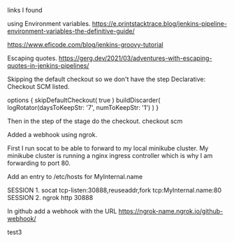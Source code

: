 links I found

using Environment variables.
  https://e.printstacktrace.blog/jenkins-pipeline-environment-variables-the-definitive-guide/

  https://www.eficode.com/blog/jenkins-groovy-tutorial

Escaping quotes.
  https://gerg.dev/2021/03/adventures-with-escaping-quotes-in-jenkins-pipelines/



Skipping the default checkout so we don't have the step 
  Declarative: Checkout SCM  listed.

options {
    skipDefaultCheckout( true ) 
    buildDiscarder( logRotator(daysToKeepStr: '7', numToKeepStr: '1') )
}

Then in the step of the stage do the checkout.
checkout scm


Added a webhook using ngrok.

First I run socat to be able to forward to my local minikube cluster. 
My minikube cluster is running a nginx ingress controller which is why 
I am forwarding to port 80.

Add an entry to /etc/hosts for
MyInternal.name

SESSION 1. socat tcp-listen:30888,reuseaddr,fork tcp:MyInternal.name:80
SESSION 2. ngrok http 30888

In github add a webhook with the URL
https://ngrok-name.ngrok.io/github-webhook/

test3

